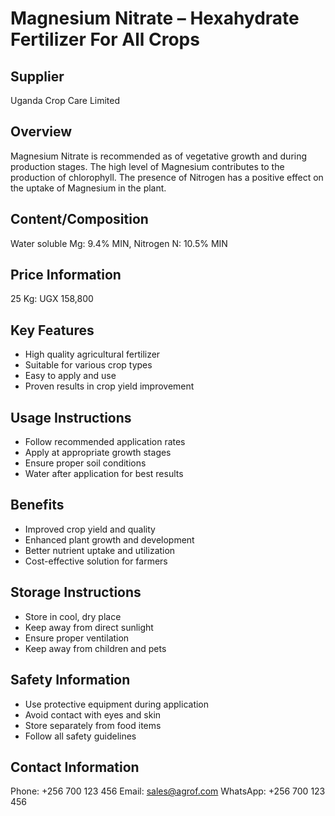 # Magnesium Nitrate – Hexahydrate Fertilizer For All Crops

## Supplier
Uganda Crop Care Limited

## Overview
Magnesium Nitrate is recommended as of vegetative growth and during production stages. The high level of Magnesium contributes to the production of chlorophyll. The presence of Nitrogen has a positive effect on the uptake of Magnesium in the plant.

## Content/Composition
Water soluble Mg: 9.4% MIN, Nitrogen N: 10.5% MIN

## Price Information
25 Kg: UGX 158,800

## Key Features
- High quality agricultural fertilizer
- Suitable for various crop types
- Easy to apply and use
- Proven results in crop yield improvement

## Usage Instructions
- Follow recommended application rates
- Apply at appropriate growth stages
- Ensure proper soil conditions
- Water after application for best results

## Benefits
- Improved crop yield and quality
- Enhanced plant growth and development
- Better nutrient uptake and utilization
- Cost-effective solution for farmers

## Storage Instructions
- Store in cool, dry place
- Keep away from direct sunlight
- Ensure proper ventilation
- Keep away from children and pets

## Safety Information
- Use protective equipment during application
- Avoid contact with eyes and skin
- Store separately from food items
- Follow all safety guidelines

## Contact Information
Phone: +256 700 123 456
Email: sales@agrof.com
WhatsApp: +256 700 123 456
